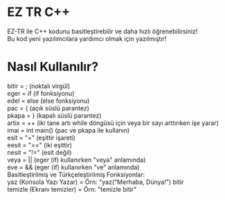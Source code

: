 # EZ TR C++
EZ-TR ile C++ kodunu basitleştirebilir ve daha hızlı öğrenebilirsiniz!<br />
Bu kod yeni yazılımcılara yardımcı olmak için yazılmıştır!

# Nasıl Kullanılır?
bitir = ; (noktalı virgül)<br />
eger = if (if fonksiyonu)<br />
edel = else (else fonksiyonu)<br />
pac = { (açık süslü parantez)<br />
pkapa = } (kapalı süslü parantez)<br />
artix = ++ (iki tane artı while döngüsü için veya bir sayı arttırıken işe yarar)<br />
imai = int main() (pac ve pkapa ile kullanın)<br />
esit = "=" (eşittir işareti)<br />
eesit = "==" (iki eşittir)<br />
nesit = "!=" (esit değil)<br />
veya = || (eger (if) kullanırken "veya" anlamında)<br />
eve = && (eger (if) kullanırken "ve" anlamında)<br />
Basitleştirilmiş ve Türkçeleştirilmiş Fonksiyonlar:<br />
yaz (Konsola Yazı Yazar) = Örn: "yaz("Merhaba, Dünya!") bitir<br />
temizle (Ekranı temizler) = Örn: "temizle bitir"
